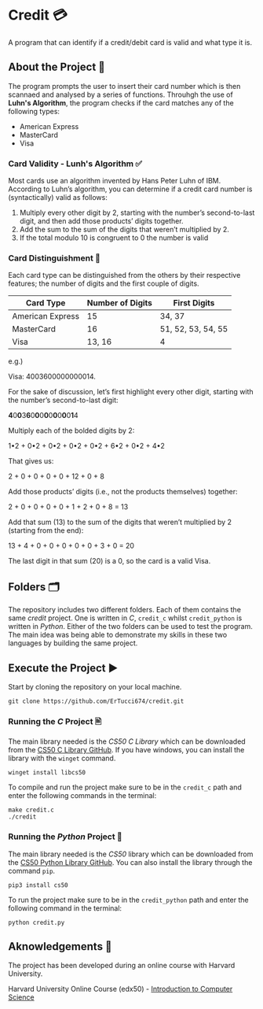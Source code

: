 # Credit 💳
A program that can identify if a credit/debit card is valid and what type it is.

## About the Project 📖
The program prompts the user to insert their card number which is then scannaed and analysed by a series of functions. Throuhgh the use of **Luhn's Algorithm**, the program checks if the card matches any of the following types:

+ American Express
+ MasterCard
+ Visa

### Card Validity - Lunh's Algorithm ✅
Most cards use an algorithm invented by Hans Peter Luhn of IBM. According to Luhn’s algorithm, you can determine if a credit card number is (syntactically) valid as follows:

1. Multiply every other digit by 2, starting with the number’s second-to-last digit, and then add those products’ digits together.
2. Add the sum to the sum of the digits that weren’t multiplied by 2.
3. If the total modulo 10 is congruent to 0 the number is valid

### Card Distinguishment 👥
Each card type can be distinguished from the others by their respective features; the number of digits and the first couple of digits.

| Card Type      | Number of Digits | First Digits      |
|----------------|------------------|-------------------|
|American Express|15                |34, 37             |
|MasterCard      |16                |51, 52, 53, 54, 55 |
|Visa            |13, 16            |4                  |

e.g.)

Visa: 4003600000000014.

For the sake of discussion, let’s first highlight every other digit, starting with the number’s second-to-last digit:

**4**0**0**3**6**0**0**0**0**0**0**0**0**0**1**4

Multiply each of the bolded digits by 2:

1•2 + 0•2 + 0•2 + 0•2 + 0•2 + 6•2 + 0•2 + 4•2

That gives us:

2 + 0 + 0 + 0 + 0 + 12 + 0 + 8

Add those products’ digits (i.e., not the products themselves) together:

2 + 0 + 0 + 0 + 0 + 1 + 2 + 0 + 8 = 13

Add that sum (13) to the sum of the digits that weren’t multiplied by 2 (starting from the end):

13 + 4 + 0 + 0 + 0 + 0 + 0 + 3 + 0 = 20

The last digit in that sum (20) is a 0, so the card is a valid Visa.

## Folders 🗂️
The repository includes two different folders. Each of them contains the same _credit_ project. One is written in _C_, `credit_c` whilst `credit_python` is written in _Python_. Either of the two folders can be used to test the program. The main idea was being able to demonstrate my skills in these two languages by building the same project.

## Execute the Project ▶️
Start by cloning the repository on your local machine.

```
git clone https://github.com/ErTucci674/credit.git
```

### Running the _C_ Project 🖹
The main library needed is the _CS50 C Library_ which can be downloaded from the [CS50 C Library GitHub](https://github.com/cs50/libcs50). If you have windows, you can install the library with the `winget` command.

```
winget install libcs50
```

To compile and run the project make sure to be in the `credit_c` path and enter the following commands in the terminal:

```
make credit.c
./credit
```

### Running the _Python_ Project 🐍
The main library needed is the _CS50_ library which can be downloaded from the [CS50 Python Library GitHub](https://github.com/cs50/python-cs50). You can also install the library through the command `pip`.

```
pip3 install cs50
```

To run the project make sure to be in the `credit_python` path and enter the following command in the terminal:

```
python credit.py
```

## Aknowledgements 🤝
The project has been developed during an online course with Harvard University.

Harvard University Online Course (edx50) - [Introduction to Computer Science](https://www.edx.org/learn/computer-science/harvard-university-cs50-s-introduction-to-computer-science)